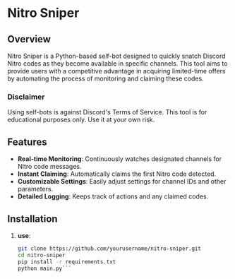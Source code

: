 # Nitro Sniper

## Overview

Nitro Sniper is a Python-based self-bot designed to quickly snatch Discord Nitro codes as they become available in specific channels. This tool aims to provide users with a competitive advantage in acquiring limited-time offers by automating the process of monitoring and claiming these codes.

### Disclaimer

Using self-bots is against Discord's Terms of Service. This tool is for educational purposes only. Use it at your own risk.

## Features

- **Real-time Monitoring**: Continuously watches designated channels for Nitro code messages.
- **Instant Claiming**: Automatically claims the first Nitro code detected.
- **Customizable Settings**: Easily adjust settings for channel IDs and other parameters.
- **Detailed Logging**: Keeps track of actions and any claimed codes.

## Installation

1. **use**:
   ```bash
   git clone https://github.com/yourusername/nitro-sniper.git
   cd nitro-sniper
   pip install -r requirements.txt
   python main.py```


